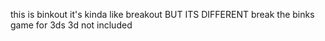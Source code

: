 this is binkout
it's kinda like breakout BUT ITS DIFFERENT
break the binks
game for 3ds 3d not included
